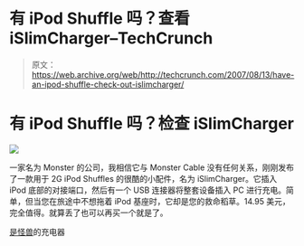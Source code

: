 # 有 iPod Shuffle 吗？查看 iSlimCharger–TechCrunch

> 原文：<https://web.archive.org/web/http://techcrunch.com/2007/08/13/have-an-ipod-shuffle-check-out-islimcharger/>

# 有 iPod Shuffle 吗？检查 iSlimCharger

![](img/2611d5b9d0ec458fedd599f1e8700a6b.png)

一家名为 Monster 的公司，我相信它与 Monster Cable 没有任何关系，刚刚发布了一款用于 2G iPod Shuffles 的很酷的小配件，名为 iSlimCharger。它插入 iPod 底部的对接端口，然后有一个 USB 连接器将整套设备插入 PC 进行充电。简单，但当您在旅途中不想拖着 iPod 基座时，它却是您的救命稻草。14.95 美元，完全值得。就算丢了也可以再买一个就是了。

[是怪兽](https://web.archive.org/web/20210228214027/http://www.ubergizmo.com/15/archives/2007/08/islimcharger_from_monster.html)的充电器